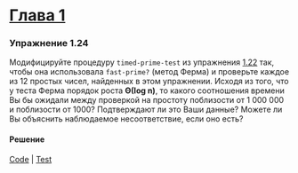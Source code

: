 # [Глава 1](../index.md#Глава-1-Построение-абстракций-с-помощью-процедур)

### Упражнение 1.24
Модифицируйте процедуру `timed-prime-test` из упражнения [1.22](./ex_1_22.md) так, чтобы она использовала `fast-prime?` (метод Ферма) и проверьте каждое из 12 простых чисел, найденных в этом упражнении. Исходя из того, что у теста Ферма порядок роста **Θ(log n)**, то какого соотношения времени Вы бы ожидали между проверкой на простоту поблизости от 1 000 000 и поблизости от 1000? Подтверждают ли это Ваши данные? Можете ли Вы объяснить наблюдаемое несоответствие, если оно есть?

#### Решение
[Code](../../src/sicp/chapter01/1_24.clj) | [Test](../../test/sicp/chapter01/1_24_test.clj)
